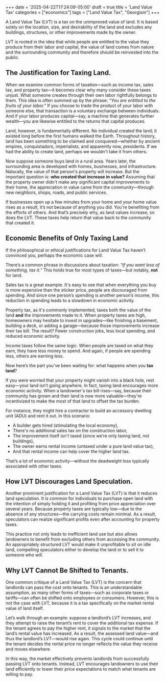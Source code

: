 +++
date = '2025-04-22T17:24:09-05:00'
draft = true
title = 'Land Value Tax'
categories = ["economics"]
tags = ["Land Value Tax", "Georgism"]
+++


A Land Value Tax (LVT) is a tax on the unimproved value of land. It is based solely on the location, size, and desirability of the land and excludes any buildings, structures, or other improvements made by the owner.

LVT is rooted in the idea that while people are entitled to the value they produce from their labor and capital, the value of land comes from nature and the surrounding community and therefore should be reinvested into the public.


## The Justification for Taxing Land.
When we examine common forms of taxation—such as income tax, sales tax, and property tax—it becomes clear why many consider these taxes unjust. What someone creates through their own labor rightfully belongs to them. This idea is often summed up by the phrase: *"You are entitled to the fruits of your labor."* If you choose to trade the product of your labor with someone else, that transaction is a voluntary exchange between individuals. And if your labor produces capital—say, a machine that generates further wealth—you are likewise entitled to the returns that capital produces.

Land, however, is fundamentally different. No individual created the land; it existed long before the first humans walked the Earth. Throughout history, land has been something to be claimed and conquered—whether by ancient empires, conquistadors, imperialists, and apparently now, presidents. If we had the ability to create land, perhaps we wouldn't take it from others.

Now suppose someone buys land in a rural area. Years later, the surrounding area is developed with homes, businesses, and infrastructure. Naturally, the value of that person's property will increase. But the important question is: **who created that increase in value?** Assuming that the property owner didn't make any significant capital improvements to their home, the appreciation in value came from the community—through new neighbors, shops, roads, and public services.

If businesses open up a few minutes from your home and your home value rises as a result, it’s not because of anything you did. You're benefiting from the efforts of others. And that’s precisely why, as land values increase, so does the LVT. These taxes help return that value back to the community that created it.


## Economic Benefits of Only Taxing Land
If the philosophical or ethical justifications for Land Value Tax haven’t convinced you, perhaps the economic case will.

There’s a common phrase in discussions about taxation: *“If you want less of something, tax it.”* This holds true for most types of taxes—but notably, **not** for land.

Sales tax is a great example. It's easy to see that when everything you buy is more expensive than the sticker price, people are discouraged from spending. And since one person’s spending is another person’s income, this reduction in spending leads to a slowdown in economic activity.

Property tax, as it's commonly implemented, taxes both the value of the land **and** the improvements made to it. When property taxes are high, homeowners may hesitate to invest in upgrades—like finishing a basement, building a deck, or adding a garage—because those improvements increase their tax bill. The result? Fewer construction jobs, less local spending, and reduced economic activity.

Income taxes follow the same logic. When people are taxed on what they earn, they have less money to spend. And again, if people are spending less, others are earning less.

Now here’s the part you’ve been waiting for: what happens when you **tax land**?

If you were worried that your property might vanish into a black hole, rest easy—your land isn’t going anywhere. In fact, taxing land encourages more economic activity. When a landowner's tax bill rises—say, because their community has grown and their land is now more valuable—they're incentivized to make the most of that land to offset the tax burden.

For instance, they might hire a contractor to build an accessory dwelling unit (ADU) and rent it out. In this scenario:

- A builder gets hired (stimulating the local economy),
- There's no additional sales tax on the construction labor,
- The improvement itself isn't taxed (since we’re only taxing land, not buildings),
- The owner earns rental income (untaxed under a pure land value tax),
- And that rental income can help cover the higher land tax.

That’s a lot of economic activity—without the deadweight loss typically associated with other taxes.


## How LVT Discourages Land Speculation.
Another prominent justification for a Land Value Tax (LVT) is that it reduces land speculation. It is common for individuals to purchase open land with the intention of simply holding it and profiting from price appreciation over several years. Because property taxes are typically low—due to the absence of any structures—the carrying costs remain minimal. As a result, speculators can realize significant profits even after accounting for property taxes.

This practice not only leads to inefficient land use but also allows landowners to benefit from excluding others from accessing the community. An appropriately structured LVT would make it unprofitable to sit on idle land, compelling speculators either to develop the land or to sell it to someone who will.


## Why LVT Cannot Be Shifted to Tenants.
One common critique of a Land Value Tax (LVT) is the concern that landlords can pass the cost onto tenants. This is an understandable assumption, as many other forms of taxes—such as corporate taxes or tariffs—can often be shifted onto employees or consumers. However, this is not the case with LVT, because it is a tax specifically on the market rental value of land itself.

Let’s walk through an example: suppose a landlord’s LVT increases, and they attempt to raise the tenant’s rent to cover the additional tax expense. If the tenant agrees to pay the higher rent, it signals to the market that the land’s rental value has increased. As a result, the assessed land value—and thus the landlord’s LVT—would rise again. This cycle could continue until the tenant decides the rental price no longer reflects the value they receive and moves elsewhere.

In this way, the market effectively prevents landlords from successfully passing LVT onto tenants. Instead, LVT encourages landowners to use their land efficiently or lower their price expectations to match what tenants are willing to pay.
